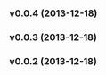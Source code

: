 <a name="v0.0.4"></a>
### v0.0.4 (2013-12-18)

<a name="v0.0.3"></a>
### v0.0.3 (2013-12-18)

<a name="v0.0.2"></a>
### v0.0.2 (2013-12-18)

